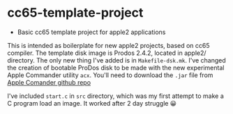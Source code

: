 # cc65-template-project

* Basic cc65 template project for apple2 applications

This is intended as boilerplate for new apple2 projects, based on cc65 compiler. The template disk image is Prodos 2.4.2, located in apple2/ directory. The only new thing I've added is in `Makefile-dsk.mk`. I've changed the creation of bootable ProDos disk to be made with the new experimental Apple Commander utility `acx`. You'll need to download the `.jar` file from [Apple Comander github repo](https://github.com/AppleCommander/AppleCommander/releases/tag/1.8.0)

I've included `start.c` in `src` directory, which was my first attempt to make a C program load an image. It worked after 2 day struggle 😀
